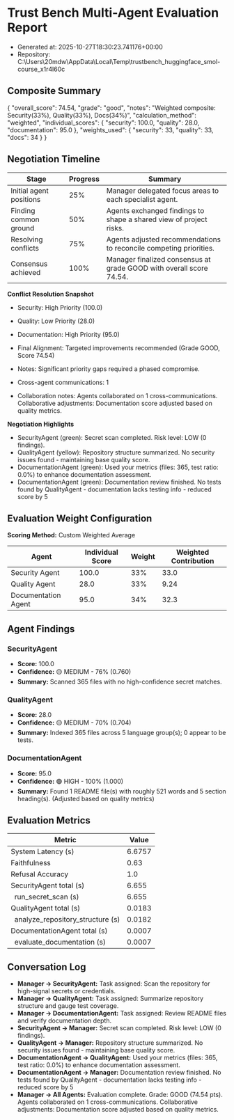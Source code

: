 # Trust Bench Multi-Agent Evaluation Report
- Generated at: 2025-10-27T18:30:23.741176+00:00
- Repository: C:\Users\20mdw\AppData\Local\Temp\trustbench_huggingface_smol-course_x1r4l60c

## Composite Summary
{
  "overall_score": 74.54,
  "grade": "good",
  "notes": "Weighted composite: Security(33%), Quality(33%), Docs(34%)",
  "calculation_method": "weighted",
  "individual_scores": {
    "security": 100.0,
    "quality": 28.0,
    "documentation": 95.0
  },
  "weights_used": {
    "security": 33,
    "quality": 33,
    "docs": 34
  }
}

## Negotiation Timeline
| Stage | Progress | Summary |
| --- | --- | --- |
| Initial agent positions | 25% | Manager delegated focus areas to each specialist agent. |
| Finding common ground | 50% | Agents exchanged findings to shape a shared view of project risks. |
| Resolving conflicts | 75% | Agents adjusted recommendations to reconcile competing priorities. |
| Consensus achieved | 100% | Manager finalized consensus at grade GOOD with overall score 74.54. |

**Conflict Resolution Snapshot**
- Security: High Priority (100.0)
- Quality: Low Priority (28.0)
- Documentation: High Priority (95.0)
- Final Alignment: Targeted improvements recommended (Grade GOOD, Score 74.54)
- Notes: Significant priority gaps required a phased compromise.

- Cross-agent communications: 1
- Collaboration notes: Agents collaborated on 1 cross-communications. Collaborative adjustments: Documentation score adjusted based on quality metrics.

**Negotiation Highlights**
- SecurityAgent (green): Secret scan completed. Risk level: LOW (0 findings).
- QualityAgent (yellow): Repository structure summarized. No security issues found - maintaining base quality score.
- DocumentationAgent (green): Used your metrics (files: 365, test ratio: 0.0%) to enhance documentation assessment.
- DocumentationAgent (green): Documentation review finished. No tests found by QualityAgent - documentation lacks testing info - reduced score by 5

## Evaluation Weight Configuration
**Scoring Method:** Custom Weighted Average

| Agent | Individual Score | Weight | Weighted Contribution |
| --- | --- | --- | --- |
| Security Agent | 100.0 | 33% | 33.0 |
| Quality Agent | 28.0 | 33% | 9.24 |
| Documentation Agent | 95.0 | 34% | 32.3 |

## Agent Findings
### SecurityAgent
- **Score:** 100.0
- **Confidence:** 🟡 MEDIUM - 76% (0.760)
- **Summary:** Scanned 365 files with no high-confidence secret matches.

### QualityAgent
- **Score:** 28.0
- **Confidence:** 🟡 MEDIUM - 70% (0.704)
- **Summary:** Indexed 365 files across 5 language group(s); 0 appear to be tests.

### DocumentationAgent
- **Score:** 95.0
- **Confidence:** 🟢 HIGH - 100% (1.000)
- **Summary:** Found 1 README file(s) with roughly 521 words and 5 section heading(s). (Adjusted based on quality metrics)


## Evaluation Metrics
| Metric | Value |
| --- | --- |
| System Latency (s) | 6.6757 |
| Faithfulness | 0.63 |
| Refusal Accuracy | 1.0 |
| SecurityAgent total (s) | 6.655 |
| &nbsp;&nbsp;run_secret_scan (s) | 6.655 |
| QualityAgent total (s) | 0.0183 |
| &nbsp;&nbsp;analyze_repository_structure (s) | 0.0182 |
| DocumentationAgent total (s) | 0.0007 |
| &nbsp;&nbsp;evaluate_documentation (s) | 0.0007 |

## Conversation Log
- **Manager -> SecurityAgent:** Task assigned: Scan the repository for high-signal secrets or credentials.
- **Manager -> QualityAgent:** Task assigned: Summarize repository structure and gauge test coverage.
- **Manager -> DocumentationAgent:** Task assigned: Review README files and verify documentation depth.
- **SecurityAgent -> Manager:** Secret scan completed. Risk level: LOW (0 findings).
- **QualityAgent -> Manager:** Repository structure summarized. No security issues found - maintaining base quality score.
- **DocumentationAgent -> QualityAgent:** Used your metrics (files: 365, test ratio: 0.0%) to enhance documentation assessment.
- **DocumentationAgent -> Manager:** Documentation review finished. No tests found by QualityAgent - documentation lacks testing info - reduced score by 5
- **Manager -> All Agents:** Evaluation complete. Grade: GOOD (74.54 pts). Agents collaborated on 1 cross-communications. Collaborative adjustments: Documentation score adjusted based on quality metrics.
